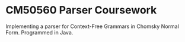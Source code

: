 # CM50560 Parser Coursework
 Implementing a parser for Context-Free Grammars in Chomsky Normal Form. Programmed in Java.
